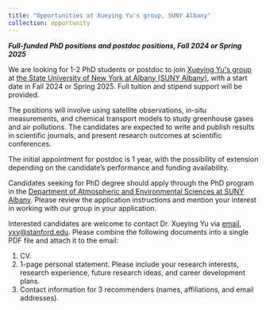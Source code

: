 ```yaml
---
title: "Opportunities at Xueying Yu's group, SUNY Albany"
collection: opportunity
---
```


_**Full-funded PhD positions and postdoc positions, Fall 2024 or Spring 2025**_

We are looking for 1-2 PhD students or postdoc to join [Xueying Yu's group](https://yu-xue-ying.github.io/) at [the State University of New York at Albany (SUNY Albany)](https://www.albany.edu), with a start date in Fall 2024 or Spring 2025. Full tuition and stipend support will be provided.

The positions will involve using satellite observations, in-situ measurements, and chemical transport models to study greenhouse gases and air pollutions. The candidates are expected to write and publish results in scientific journals, and present research outcomes at scientific conferences. 

The initial appointment for postdoc is 1 year, with the possibility of extension depending on the candidate’s performance and funding availability.

Candidates seeking for PhD degree should apply through the PhD program in the [Department of Atmospheric and Environmental Sciences at SUNY Albany](https://www.albany.edu/daes). Please review the application instructions and mention your interest in working with our group in your application.

Interested candidates are welcome to contact Dr. Xueying Yu via [email](yxy@stanford.edu), yxy@stanford.edu. Please combine the following documents into a single PDF file and attach it to the email:
1. CV.
2. 1-page personal statement. Please include your research interests, research experience, future research ideas, and career development plans.
3. Contact information for 3 recommenders (names, affiliations, and email addresses).
